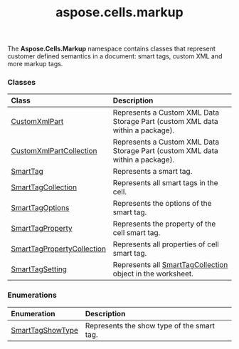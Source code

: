 ﻿---
title: aspose.cells.markup
second_title: Aspose.Cells for Python via .NET API References
description: 
type: docs
weight: 10
url: /aspose.cells.markup/
is_root: false
---

The **Aspose.Cells.Markup**  namespace contains classes that represent customer defined semantics in a document: smart tags, custom XML and more markup tags.

### Classes
| Class | Description |
| :- | :- |
| [CustomXmlPart](/cells/python-net/aspose.cells.markup/customxmlpart) | Represents a Custom XML Data Storage Part (custom XML data within a package). |
| [CustomXmlPartCollection](/cells/python-net/aspose.cells.markup/customxmlpartcollection) | Represents a Custom XML Data Storage Part (custom XML data within a package). |
| [SmartTag](/cells/python-net/aspose.cells.markup/smarttag) | Represents a smart tag. |
| [SmartTagCollection](/cells/python-net/aspose.cells.markup/smarttagcollection) | Represents all smart tags in the cell. |
| [SmartTagOptions](/cells/python-net/aspose.cells.markup/smarttagoptions) | Represents the options of the smart tag. |
| [SmartTagProperty](/cells/python-net/aspose.cells.markup/smarttagproperty) | Represents the property of the cell smart tag. |
| [SmartTagPropertyCollection](/cells/python-net/aspose.cells.markup/smarttagpropertycollection) | Represents all properties of cell smart tag. |
| [SmartTagSetting](/cells/python-net/aspose.cells.markup/smarttagsetting) | Represents all [SmartTagCollection](/cells/python-net/aspose.cells.markup/smarttagcollection) object in the worksheet. |


### Enumerations
| Enumeration | Description |
| :- | :- |
| [SmartTagShowType](/cells/python-net/aspose.cells.markup/smarttagshowtype) | Represents the show type of the smart tag. |


